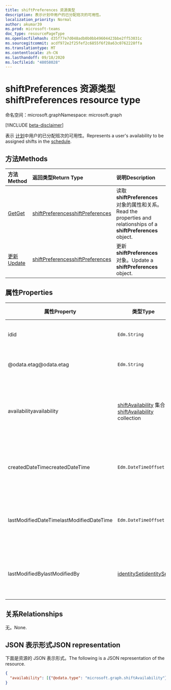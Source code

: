 ```yaml
---
title: shiftPreferences 资源类型
description: 表示计划中用户的已分配班次的可用性。
localization_priority: Normal
author: akumar39
ms.prod: microsoft-teams
doc_type: resourcePageType
ms.openlocfilehash: d35f77e7d048adb0b0bb49604423bbe2ff53031c
ms.sourcegitcommit: acdf972e2f25fef2c6855f6f28a63c0762228ffa
ms.translationtype: MT
ms.contentlocale: zh-CN
ms.lasthandoff: 09/18/2020
ms.locfileid: "48058028"
---
```

# <a name="shiftpreferences-resource-type"></a><span data-ttu-id="1d2be-103">shiftPreferences 资源类型</span><span class="sxs-lookup"><span data-stu-id="1d2be-103">shiftPreferences resource type</span></span>

<span data-ttu-id="1d2be-104">命名空间：microsoft.graph</span><span class="sxs-lookup"><span data-stu-id="1d2be-104">Namespace: microsoft.graph</span></span>

[!INCLUDE [beta-disclaimer](../../includes/beta-disclaimer.md)]

<span data-ttu-id="1d2be-105">表示 [计划](schedule.md)中用户的已分配班次的可用性。</span><span class="sxs-lookup"><span data-stu-id="1d2be-105">Represents a user's availability to be assigned shifts in the [schedule](schedule.md).</span></span>

## <a name="methods"></a><span data-ttu-id="1d2be-106">方法</span><span class="sxs-lookup"><span data-stu-id="1d2be-106">Methods</span></span>

| <span data-ttu-id="1d2be-107">方法</span><span class="sxs-lookup"><span data-stu-id="1d2be-107">Method</span></span>       | <span data-ttu-id="1d2be-108">返回类型</span><span class="sxs-lookup"><span data-stu-id="1d2be-108">Return Type</span></span> | <span data-ttu-id="1d2be-109">说明</span><span class="sxs-lookup"><span data-stu-id="1d2be-109">Description</span></span> |
|:-------------|:------------|:------------|
| [<span data-ttu-id="1d2be-110">Get</span><span class="sxs-lookup"><span data-stu-id="1d2be-110">Get</span></span>](../api/shiftpreferences-get.md) | [<span data-ttu-id="1d2be-111">shiftPreferences</span><span class="sxs-lookup"><span data-stu-id="1d2be-111">shiftPreferences</span></span>](shiftpreferences.md) | <span data-ttu-id="1d2be-112">读取 **shiftPreferences** 对象的属性和关系。</span><span class="sxs-lookup"><span data-stu-id="1d2be-112">Read the properties and relationships of a **shiftPreferences** object.</span></span> |
| [<span data-ttu-id="1d2be-113">更新</span><span class="sxs-lookup"><span data-stu-id="1d2be-113">Update</span></span>](../api/shiftpreferences-put.md) | [<span data-ttu-id="1d2be-114">shiftPreferences</span><span class="sxs-lookup"><span data-stu-id="1d2be-114">shiftPreferences</span></span>](shiftpreferences.md) | <span data-ttu-id="1d2be-115">更新 **shiftPreferences** 对象。</span><span class="sxs-lookup"><span data-stu-id="1d2be-115">Update a **shiftPreferences** object.</span></span> |

## <a name="properties"></a><span data-ttu-id="1d2be-116">属性</span><span class="sxs-lookup"><span data-stu-id="1d2be-116">Properties</span></span>

|<span data-ttu-id="1d2be-117">属性</span><span class="sxs-lookup"><span data-stu-id="1d2be-117">Property</span></span>          |<span data-ttu-id="1d2be-118">类型</span><span class="sxs-lookup"><span data-stu-id="1d2be-118">Type</span></span>           |<span data-ttu-id="1d2be-119">说明</span><span class="sxs-lookup"><span data-stu-id="1d2be-119">Description</span></span>                                                                                                                                      |
|--------------|---------------|-------------------------------------------------------------------------------------------------------------------------------------------------|
| <span data-ttu-id="1d2be-120">id</span><span class="sxs-lookup"><span data-stu-id="1d2be-120">id</span></span> | `Edm.String` | <span data-ttu-id="1d2be-121">实体的标识符。</span><span class="sxs-lookup"><span data-stu-id="1d2be-121">The identifier of the entity.</span></span> |
| <span data-ttu-id="1d2be-122">@odata.etag</span><span class="sxs-lookup"><span data-stu-id="1d2be-122">@odata.etag</span></span> | `Edm.String` | <span data-ttu-id="1d2be-123">实体的更改键。</span><span class="sxs-lookup"><span data-stu-id="1d2be-123">The change key for the entity.</span></span> |
| <span data-ttu-id="1d2be-124">availability</span><span class="sxs-lookup"><span data-stu-id="1d2be-124">availability</span></span> | <span data-ttu-id="1d2be-125">[shiftAvailability](shiftavailability.md) 集合</span><span class="sxs-lookup"><span data-stu-id="1d2be-125">[shiftAvailability](shiftavailability.md) collection</span></span> | <span data-ttu-id="1d2be-126">用户计划的工作及其定期模式的可用性。</span><span class="sxs-lookup"><span data-stu-id="1d2be-126">Availability of the user to be scheduled for work and its recurrence pattern.</span></span> |
| <span data-ttu-id="1d2be-127">createdDateTime</span><span class="sxs-lookup"><span data-stu-id="1d2be-127">createdDateTime</span></span> | `Edm.DateTimeOffset` | <span data-ttu-id="1d2be-128">创建实体时对应的时间戳。</span><span class="sxs-lookup"><span data-stu-id="1d2be-128">Timestamp corresponding to when the entity was created.</span></span> |
| <span data-ttu-id="1d2be-129">lastModifiedDateTime</span><span class="sxs-lookup"><span data-stu-id="1d2be-129">lastModifiedDateTime</span></span> | `Edm.DateTimeOffset` | <span data-ttu-id="1d2be-130">上次修改实体时对应的时间戳。</span><span class="sxs-lookup"><span data-stu-id="1d2be-130">Timestamp corresponding to when the entity was last modified.</span></span> |
| <span data-ttu-id="1d2be-131">lastModifiedBy</span><span class="sxs-lookup"><span data-stu-id="1d2be-131">lastModifiedBy</span></span> | [<span data-ttu-id="1d2be-132">identitySet</span><span class="sxs-lookup"><span data-stu-id="1d2be-132">identitySet</span></span>](identityset.md) | <span data-ttu-id="1d2be-133">上次修改实体的人员的标识。</span><span class="sxs-lookup"><span data-stu-id="1d2be-133">Identity of the person who last modified the entity.</span></span> |

## <a name="relationships"></a><span data-ttu-id="1d2be-134">关系</span><span class="sxs-lookup"><span data-stu-id="1d2be-134">Relationships</span></span>

<span data-ttu-id="1d2be-135">无。</span><span class="sxs-lookup"><span data-stu-id="1d2be-135">None.</span></span>

## <a name="json-representation"></a><span data-ttu-id="1d2be-136">JSON 表示形式</span><span class="sxs-lookup"><span data-stu-id="1d2be-136">JSON representation</span></span>

<span data-ttu-id="1d2be-137">下面是资源的 JSON 表示形式。</span><span class="sxs-lookup"><span data-stu-id="1d2be-137">The following is a JSON representation of the resource.</span></span>

<!-- {
  "blockType": "resource",
  "optionalProperties": [

  ],
  "@odata.type": "microsoft.graph.shiftPreferences",
  "baseType": "microsoft.graph.changeTrackedEntity"
}-->

```json
{
  "availability": [{"@odata.type": "microsoft.graph.shiftAvailability"}]
}
```

<!-- uuid: 16cd6b66-4b1a-43a1-adaf-3a886856ed98
2019-02-04 14:57:30 UTC -->
<!-- {
  "type": "#page.annotation",
  "description": "shiftPreferences resource",
  "keywords": "",
  "section": "documentation",
  "tocPath": ""
}-->


